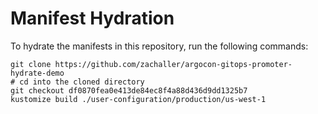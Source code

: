 # Manifest Hydration

To hydrate the manifests in this repository, run the following commands:

```shell
git clone https://github.com/zachaller/argocon-gitops-promoter-hydrate-demo
# cd into the cloned directory
git checkout df0870fea0e413de84ec8f4a88d436d9dd1325b7
kustomize build ./user-configuration/production/us-west-1
```
